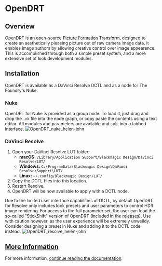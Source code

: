 # OpenDRT

## Overview

OpenDRT is an open-source [Picture Formation](https://github.com/sobotka/scise/wiki/Picture-Formation) Transform, designed to create an aesthetically pleasing picture out of raw camera image data. It enables image authors by allowing creative control over image appearance. This is accomplished through both a simple preset system, and a more extensive set of look development modules.


## Installation

OpenDRT is available as a DaVinci Resolve DCTL and as a node for The Foundry's Nuke.

### Nuke

OpenDRT for Nuke is provided as a group node. To load it, just drag and drop the `.nk` file into the node graph, or copy paste the contents using a text editor. All modules and parameters are available and split into a tabbed interface.
![OpenDRT_nuke_helen-john](https://github.com/user-attachments/assets/327953b2-fc38-4efd-bc96-b24d8f81dd22)


### DaVinci Resolve

1. Open your DaVinci Resolve LUT folder:
    * **macOS:** `/Library/Application Support/Blackmagic Design/DaVinci Resolve/LUT/`
    * **Windows:** `C:\ProgramData\Blackmagic Design\DaVinci Resolve\Support\LUT\`
    * **Linux:** `~/.config/Blackmagic Design/LUT/`
2. Copy the DCTL files into this location.
3. Restart Resolve.
4. OpenDRT will be now available to apply with a DCTL node.

Due to the limited user interface capabilities of DCTL, by default OpenDRT for Resolve only includes look presets and user parameters to control HDR image rendering. For access to the full parameter set, the user can load the so-called "StickShift" version of OpenDRT (included in the [releases](https://github.com/jedypod/open-display-transform/releases)). Use with caution however, as the user experience will be extremely unweildy. Consider designing a preset in Nuke and adding it to the DCTL code instead.
![OpenDRT_resolve_helen-john](https://github.com/user-attachments/assets/e63ca335-79d9-48f1-a2b8-7c590289649d)



## [More Information](docs/)

For more information, [continue reading the documentation](docs/).
